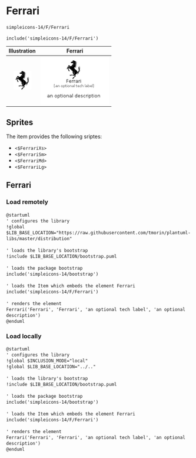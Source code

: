 # Ferrari


```text
simpleicons-14/F/Ferrari
```

```text
include('simpleicons-14/F/Ferrari')
```



| Illustration | Ferrari |
| :---: | :---: |
| ![illustration for Illustration](../../simpleicons-14/F/Ferrari.png) | ![illustration for Ferrari](../../simpleicons-14/F/Ferrari.Local.png) |



## Sprites
The item provides the following sriptes:

- `<$FerrariXs>`
- `<$FerrariSm>`
- `<$FerrariMd>`
- `<$FerrariLg>`





## Ferrari

### Load remotely
```plantuml
@startuml
' configures the library
!global $LIB_BASE_LOCATION="https://raw.githubusercontent.com/tmorin/plantuml-libs/master/distribution"

' loads the library's bootstrap
!include $LIB_BASE_LOCATION/bootstrap.puml

' loads the package bootstrap
include('simpleicons-14/bootstrap')

' loads the Item which embeds the element Ferrari
include('simpleicons-14/F/Ferrari')

' renders the element
Ferrari('Ferrari', 'Ferrari', 'an optional tech label', 'an optional description')
@enduml
```

### Load locally
```plantuml
@startuml
' configures the library
!global $INCLUSION_MODE="local"
!global $LIB_BASE_LOCATION="../.."

' loads the library's bootstrap
!include $LIB_BASE_LOCATION/bootstrap.puml

' loads the package bootstrap
include('simpleicons-14/bootstrap')

' loads the Item which embeds the element Ferrari
include('simpleicons-14/F/Ferrari')

' renders the element
Ferrari('Ferrari', 'Ferrari', 'an optional tech label', 'an optional description')
@enduml
```


